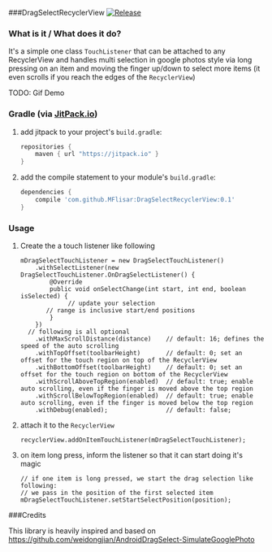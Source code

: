 ###DragSelectRecyclerView [![Release](https://jitpack.io/v/MFlisar/DragSelectRecyclerView.svg)](https://jitpack.io/#MFlisar/DragSelectRecyclerView)

### What is it / What does it do?
It's a simple one class `TouchListener` that can be attached to any RecyclerView and handles multi selection in google photos style via long pressing on an item and moving the finger up/down to select more items (it even scrolls if you reach the edges of the `RecyclerView`)

TODO: Gif Demo
 
### Gradle (via [JitPack.io](https://jitpack.io/))

1. add jitpack to your project's `build.gradle`:

	```groovy
	repositories {
	    maven { url "https://jitpack.io" }
	}
	```
2. add the compile statement to your module's `build.gradle`:

	```groovy
	dependencies {
	    compile 'com.github.MFlisar:DragSelectRecyclerView:0.1'
	}
	```

### Usage

1. Create the a touch listener like following

	```
	mDragSelectTouchListener = new DragSelectTouchListener()
		.withSelectListener(new DragSelectTouchListener.OnDragSelectListener() {
			@Override
			public void onSelectChange(int start, int end, boolean isSelected) {
				 // update your selection
	       // range is inclusive start/end positions
			}
		})
	  // following is all optional
		.withMaxScrollDistance(distance)    // default: 16; defines the speed of the auto scrolling
		.withTopOffset(toolbarHeight)       // default: 0; set an offset for the touch region on top of the RecyclerView
		.withBottomOffset(toolbarHeight)    // default: 0; set an offset for the touch region on bottom of the RecyclerView
		.withScrollAboveTopRegion(enabled)  // default: true; enable auto scrolling, even if the finger is moved above the top region
		.withScrollBelowTopRegion(enabled)  // default: true; enable auto scrolling, even if the finger is moved below the top region
		.withDebug(enabled);                // default: false;
	```

2. attach it to the `RecyclerView`

	```
	recyclerView.addOnItemTouchListener(mDragSelectTouchListener);
	```

3. on item long press, inform the listener so that it can start doing it's magic

	```
	// if one item is long pressed, we start the drag selection like following:
	// we pass in the position of the first selected item
	mDragSelectTouchListener.setStartSelectPosition(position);
	```
	
###Credits

This library is heavily inspired and based on https://github.com/weidongjian/AndroidDragSelect-SimulateGooglePhoto

